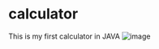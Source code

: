 # calculator
This is my first calculator in JAVA
![image](https://github.com/user-attachments/assets/331db0a5-293f-4f34-9be5-ba6b3e2a7add)
